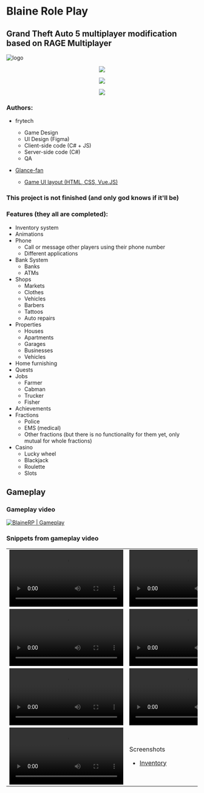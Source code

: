 # Blaine Role Play
## Grand Theft Auto 5 multiplayer modification based on RAGE Multiplayer
![logo](https://github.com/fryt3ch/BlaineRP/assets/37770139/489a2392-c203-4c9a-9c46-f4faeb2a6fc2)


<p align="center">
  <a href="https://rage.mp/">
    <img src="https://github.com/fryt3ch/BlaineRP/assets/37770139/3851f504-9004-4abc-b61c-14d4a348444e"">
  </a>
</p>
<p align="center">
  <a>
    <img src="https://skillicons.dev/icons?i=cs,dotnet,js" />
  </a>
</p>
<p align="center">
  <a>
    <img src="https://skillicons.dev/icons?i=js,html,vuejs,css,figma" />
  </a>
</p>

### Authors:
+ frytech
  + Game Design
  + UI Design (Figma)
  + Client-side code (C# + JS)
  + Server-side code (C#)
  + QA
    
+ [Glance-fan](https://github.com/Glance-fan)
  + [Game UI layout (HTML, CSS, Vue.JS)](https://github.com/Glance-fan/Blaine-cef)
 
### This project is not finished (and only god knows if it'll be)

### Features (they all are completed):
+ Inventory system
+ Animations
+ Phone
  + Call or message other players using their phone number
  + Different applications
+ Bank System
  + Banks
  + ATMs
+ Shops
  + Markets
  + Clothes
  + Vehicles
  + Barbers
  + Tattoos
  + Auto repairs
+ Properties
  + Houses
  + Apartments
  + Garages
  + Businesses
  + Vehicles
+ Home furnishing
+ Quests
+ Jobs
  + Farmer
  + Cabman
  + Trucker
  + Fisher
+ Achievements
+ Fractions
  + Police
  + EMS (medical)
  + Other fractions (but there is no functionality for them yet, only mutual for whole fractions)
+ Casino
  + Lucky wheel
  + Blackjack
  + Roulette
  + Slots

## Gameplay

### Gameplay video
[![BlaineRP | Gameplay](https://markdown-videos-api.jorgenkh.no/url?url=https%3A%2F%2Fyoutu.be%2F7sSpyguyPiU)](https://youtu.be/7sSpyguyPiU)


### Snippets from gameplay video
<table>
  <tr>
    <td valign="top"><video src="https://github.com/fryt3ch/BlaineRP/assets/37770139/5497d057-ccf6-48f1-a418-7f58455ddefe"></video></td>
    <td valign="top"><video src="https://github.com/fryt3ch/BlaineRP/assets/37770139/9ae5a132-de62-4ff9-bdef-bed75fdb4431"></video></td>
  </tr>
  <tr>
    <td valign="top"><video src="https://github.com/fryt3ch/BlaineRP/assets/37770139/815c25a1-45f0-42de-8055-606e355a2f5f"></video></td>
    <td valign="top"><video src="https://github.com/fryt3ch/BlaineRP/assets/37770139/1140a1a9-1fe1-4058-a39b-f873ddc237c7"></video></td>
  </tr>
  <tr>
    <td valign="top"><video src="https://github.com/fryt3ch/BlaineRP/assets/37770139/b7e90561-0388-4127-9576-8cb39951a413"></video></td>
    <td valign="top"><video src="https://github.com/fryt3ch/BlaineRP/assets/37770139/8203ffb6-4c88-41c9-8063-aac96d7b9551"></video></td>
  </tr>
  <tr>
    <td valign="top"><video src="https://github.com/fryt3ch/BlaineRP/assets/37770139/c19103c3-5145-45dc-b1c3-ca8da5f6cb71"></video></td>
    <td>
      <p>Screenshots</p>
      <ul>
        <li><a href="https://imgur.com/a/uxUP2nG">Inventory</li>
      </ul>
    </td>
  </tr>
</table>
